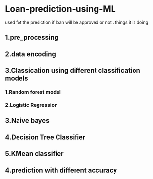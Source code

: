 # Loan-prediction-using-ML
used fot the prediction if loan will be approved or not .
things it is doing
## 1.pre_processing
## 2.data encoding 
## 3.Classication using different classification models
### 1.Random forest model
### 2.Logistic Regression 
## 3.Naive bayes
## 4.Decision Tree Classifier
## 5.KMean classifier
## 4.prediction with different accuracy 
